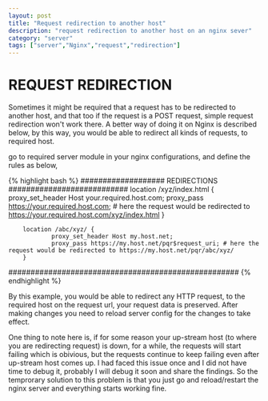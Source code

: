 ```yaml
---
layout: post
title: "Request redirection to another host"
description: "request redirection to another host on an nginx sever"
category: "server"
tags: ["server","Nginx","request","redirection"]
---
```

REQUEST REDIRECTION
===============================

Sometimes it might be required that a request has to be redirected to another host, and that too if the request is a POST request, simple request redirection won't work there. A better way of doing it on Nginx is described below, by this way, you would be able to redirect all kinds of requests, to required host.

go to required server module in your nginx configurations, and define the rules as below,

{% highlight bash %}
################### REDIRECTIONS  ###########################
        location /xyz/index.html {
                proxy_set_header Host your.required.host.com;
                proxy_pass https://your.required.host.com; # here the request would be redirected to https://your.required.host.com/xyz/index.html
        }

        location /abc/xyz/ {
                proxy_set_header Host my.host.net;
                proxy_pass https://my.host.net/pqr$request_uri; # here the request would be redirected to https://my.host.net/pqr/abc/xyz/
        }
####################################################
{% endhighlight %}

By this example, you would be able to redirect any HTTP request, to the required host on the request url, your request data is preserved. After making changes you need to reload server config for the changes to take effect.

One thing to note here is, if for some reason your up-stream host (to where you are redirecting request) is down, for a while, the requests will start failing which is obivious, but the requests continue to keep failing even after up-stream host comes up. I had faced this issue once and I did not have time to debug it, probably I will debug it soon and share the findings. So the temprorary solution to this problem is that you just go and reload/restart the nginx server and everything starts working fine.

